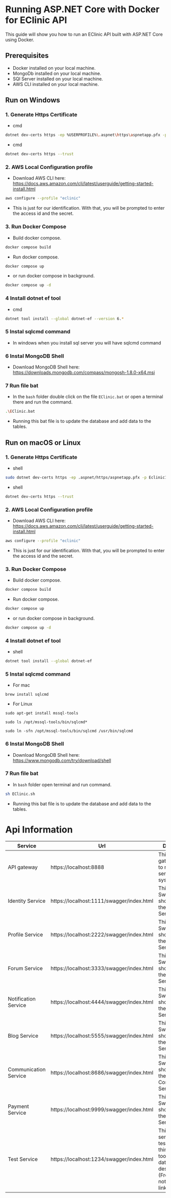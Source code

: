 # Running ASP.NET Core with Docker for EClinic API
This guide will show you how to run an EClinic API built with ASP.NET Core using Docker.

## Prerequisites
* Docker installed on your local machine.
* MongoDb installed on your local machine.
* SQl Server installed on your local machine.
* AWS CLI installed on your local machine.
## Run on Windows
### 1. Generate Https Certificate
* cmd
```sh
dotnet dev-certs https -ep %USERPROFILE%\.aspnet\https\aspnetapp.pfx -p Eclinic123
  ```
* cmd
```sh
dotnet dev-certs https --trust
  ```
### 2. AWS Local Configuration profile
* Download AWS CLI here: https://docs.aws.amazon.com/cli/latest/userguide/getting-started-install.html
 ```sh
aws configure --profile "eclinic"
  ```
* This is just for our identification. With that, you will be prompted to enter the access id and the secret.
### 3. Run Docker Compose
* Build docker compose.
 ```sh
docker compose build
  ```
* Run docker compose.
 ```sh
docker compose up
  ```
* or  run docker compose in background.
 ```sh
docker compose up -d
  ```
### 4 Install dotnet ef tool
* cmd
```sh
dotnet tool install --global dotnet-ef --version 6.*
  ```
### 5 Instal sqlcmd command
* In windows when you install sql server you will have sqlcmd command
### 6 Instal MongoDB Shell
* Download MongoDB Shell here: https://downloads.mongodb.com/compass/mongosh-1.8.0-x64.msi
### 7 Run file bat
* In the `bash` folder double click on the file `EClinic.bat` or open a terminal there and run the command.
 ```sh
 .\EClinic.bat
  ```
* Running this bat file is to update the database and add data to the tables.

## Run on macOS or Linux
### 1. Generate Https Certificate
* shell
```sh
sudo dotnet dev-certs https -ep .aspnet/https/aspnetapp.pfx -p Eclinic123
  ```
* shell
```sh
dotnet dev-certs https --trust
  ```
### 2. AWS Local Configuration profile
* Download AWS CLI here: https://docs.aws.amazon.com/cli/latest/userguide/getting-started-install.html
 ```sh
aws configure --profile "eclinic"
  ```
* This is just for our identification. With that, you will be prompted to enter the access id and the secret.
### 3. Run Docker Compose
* Build docker compose.
 ```sh
docker compose build
  ```
* Run docker compose.
 ```sh
docker compose up
  ```
* or run docker compose in background.
 ```sh
docker compose up -d
  ```

### 4 Install dotnet ef tool
* shell
```sh
dotnet tool install --global dotnet-ef
  ```
### 5 Instal sqlcmd command
* For mac
 ```
 brew install sqlcmd
  ```
* For Linux
 ```
 sudo apt-get install mssql-tools
  ```
  ```
 sudo ls /opt/mssql-tools/bin/sqlcmd*
  ```
  ```
 sudo ln -sfn /opt/mssql-tools/bin/sqlcmd /usr/bin/sqlcmd
  ```
### 6 Instal MongoDB Shell
* Download MongoDB Shell here: https://www.mongodb.com/try/download/shell
### 7 Run file bat
* In `bash` folder open terminal and run command.
 ```sh
 sh EClinic.sh
  ```
* Running this bat file is to update the database and add data to the tables.
# Api Information
| Service | Url | Description |
| -------- | -------- | -------- |
| API gateway | https://localhost:8888 | This is the API gateway used to run all services in the system |
| Identity Service | https://localhost:1111/swagger/index.html | This is Swagger UI showing you all the Identity Service Api |
| Profile Service | https://localhost:2222/swagger/index.html | This is Swagger UI showing you all the Profile Service Api |
| Forum Service | https://localhost:3333/swagger/index.html | This is Swagger UI showing you all the Forum Service Api |
| Notification Service | https://localhost:4444/swagger/index.html | This is Swagger UI showing you all the Notification Service Api |
| Blog Service | https://localhost:5555/swagger/index.html | This is Swagger UI showing you all the Blog Service Api |
| Communication Service | https://localhost:8686/swagger/index.html | This is Swagger UI showing you all the Communication Service Api |
| Payment Service | https://localhost:9999/swagger/index.html | This is Swagger UI showing you all the Payment Service Api |
| Test Service | https://localhost:1234/swagger/index.html | This is a service used to test some things or make tools for database designs (Frontend does not use this link) |
